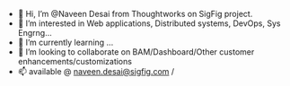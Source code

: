 - 👋 Hi, I’m @Naveen Desai from Thoughtworks on SigFig project.
- 👀 I’m interested in Web applications, Distributed systems, DevOps, Sys Engrng...
- 🌱 I’m currently learning ...
- 💞️ I’m looking to collaborate on BAM/Dashboard/Other customer enhancements/customizations
- 📫 available @ naveen.desai@sigfig.com / 

<!---
NDSigFig/NDSigFig is a ✨ special ✨ repository because its `README.md` (this file) appears on your GitHub profile.
You can click the Preview link to take a look at your changes.
--->
